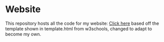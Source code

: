 # Website
This repository hosts all the code for my website:
[Click here](https://www.adampolner.com "Found here")
based off the template shown in template.html from w3schools, changed to adapt to become my own.
